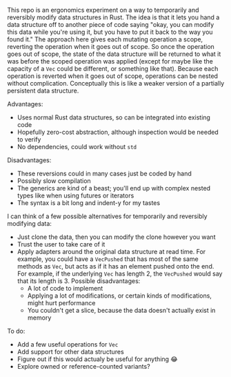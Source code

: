 This repo is an ergonomics experiment on a way to temporarily and reversibly modify data structures in Rust. The idea is
that it lets you hand a data structure off to another piece of code saying "okay, you can modify this data while you're
using it, but you have to put it back to the way you found it." The approach here gives each mutating operation a scope,
reverting the operation when it goes out of scope. So once the operation goes out of scope, the state of the data
structure will be returned to what it was before the scoped operation was applied (except for maybe like the capacity of
a `Vec` could be different, or something like that). Because each operation is reverted when it goes out of scope,
operations can be nested without complication. Conceptually this is like a weaker version of a partially persistent data
structure.

Advantages:

- Uses normal Rust data structures, so can be integrated into existing code
- Hopefully zero-cost abstraction, although inspection would be needed to verify
- No dependencies, could work without `std`

Disadvantages:

- These reversions could in many cases just be coded by hand
- Possibly slow compilation
- The generics are kind of a beast; you'll end up with complex nested types like when using futures or iterators
- The syntax is a bit long and indent-y for my tastes

I can think of a few possible alternatives for temporarily and reversibly modifying data:

- Just clone the data, then you can modify the clone however you want
- Trust the user to take care of it
- Apply adapters around the original data structure at read time. For example, you could have a `VecPushed` that has
  most of the same methods as `Vec`, but acts as if it has an element pushed onto the end. For example, if the
  underlying `Vec` has length 2, the `VecPushed` would say that its length is 3. Possible disadvantages:
  - A lot of code to implement
  - Applying a lot of modifications, or certain kinds of modifications, might hurt performance
  - You couldn't get a slice, because the data doesn't actually exist in memory

To do:

- Add a few useful operations for `Vec`
- Add support for other data structures
- Figure out if this would actualy be useful for anything 😂
- Explore owned or reference-counted variants?
